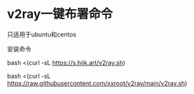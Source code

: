 # v2ray一键布署命令
只适用于ubuntu和centos

安装命令

bash <(curl -sL https://s.hijk.art/v2ray.sh)


bash <(curl -sL https://raw.githubusercontent.com/xxroot/v2ray/main/v2ray.sh)
